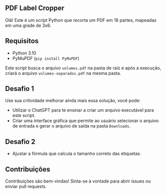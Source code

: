 ## PDF Label Cropper

Olá! Este é um script Python que recorta um PDF em 18 partes, mapeadas em uma grade de 3x6.

## Requisitos

- Python 3.10
- PyMuPDF (`pip install PyMuPDF`)

Este script busca o arquivo `volumes.pdf` na pasta de raíz e após a execução, criará o arquivo `volumes-separados.pdf` na mesma pasta.


## Desafio 1

Use sua critividade melhorar ainda mais essa solução, você pode:


- Utilizar o ChatGPT para te ensinar a criar um arquivo executável para este script.
- Criar uma interface gráfica que permite ao usuário selecionar o arquivo de entrada e gerar o arquivo de saída na pasta `Downloads`.

## Desafio 2

- Ajustar a fórmula que calcula o tamanho correto das etiquetas.


## Contribuições

Contribuições são bem-vindas! Sinta-se à vontade para abrir issues ou enviar pull requests.

